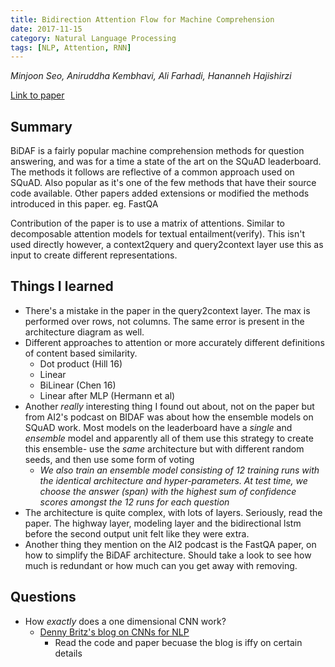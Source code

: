 ```yaml
---
title: Bidirection Attention Flow for Machine Comprehension
date: 2017-11-15
category: Natural Language Processing
tags: [NLP, Attention, RNN]
---
```

*Minjoon Seo, Aniruddha Kembhavi, Ali Farhadi, Hananneh Hajishirzi*

[Link to paper](https://arxiv.org/abs/1611.01603)

## Summary

BiDAF is a fairly popular machine comprehension methods for question answering,
and was for a time a state of the art on the SQuAD leaderboard.  The methods it
follows are reflective of a common approach used on SQuAD. Also popular as
it's one of the few methods that have their source code available. Other papers
added extensions or modified the methods introduced in this paper. eg. FastQA

Contribution of the paper is to use a matrix of attentions. Similar to
decomposable attention models for textual entailment(verify). This isn't used
directly however, a context2query and query2context layer use this as input to
create different representations. 


## Things I learned

- There's a mistake in the paper in the query2context layer. The max is
  performed over rows, not columns. The same error is present in the
  architecture diagram as well.
- Different approaches to attention or more accurately different definitions of
  content based similarity.
    - Dot product (Hill 16)
    - Linear 
    - BiLinear (Chen 16)
    - Linear after MLP (Hermann et al)
- Another *really* interesting thing I found out about, not on the paper but
  from AI2's podcast on BIDAF was about how the ensemble models on SQuAD work.
  Most models on the leaderboard have a *single* and *ensemble* model and
  apparently all of them use this strategy to create this ensemble- use the
  *same* architecture but with different random seeds, and then use some form
  of voting    
    - *We also train an ensemble model consisting of 12 training runs with the
      identical architecture and hyper-parameters.  At test time, we choose the
      answer (span) with the highest sum of confidence scores amongst the 12 runs for
      each question*
- The architecture is quite complex, with lots of layers. Seriously, read the
  paper. The highway layer, modeling layer and the bidirectional lstm before
  the second output unit felt like they were extra. 
- Another thing they mention on the AI2 podcast is the FastQA paper, on how to
  simplify the BiDAF architecture. Should take a look to see how much is
  redundant or how much can you get away with removing.

## Questions
- How *exactly* does a one dimensional CNN work? 
    - [Denny Britz's blog on CNNs for NLP](http://www.wildml.com/2015/11/understanding-convolutional-neural-networks-for-nlp/)
        - Read the code and paper becuase the blog is iffy on certain details
